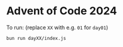 # Advent of Code 2024

To run: (replace `XX` with e.g. `01` for `day01`)

```bash
bun run dayXX/index.js
```
